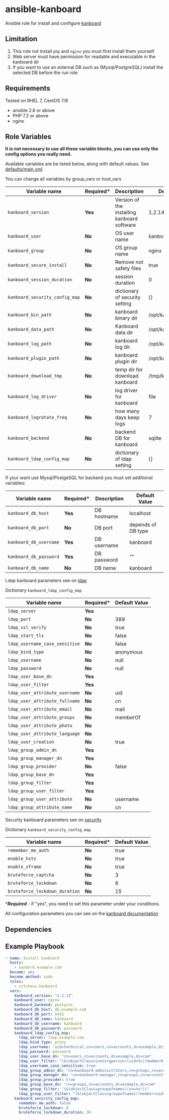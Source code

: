 # ansible-kanboard

Ansible role for install and configure [kanboard](https://kanboard.org)

Limitation
----------

1. This role not install `php` and `nginx` you must first install them yourself
2. Web server must have permission for readable and executable in the kanboard dir
3. If you want to use an external DB such as (Mysql/PostgreSQL) install the selected DB before the run role

Requirements
------------
Tested on RHEL 7, CentOS 7/8

* ansible 2.6 or above
* PHP 7.2 or above
* nginx

Role Variables
--------------
**It is not necessary to use all these variable blocks, you can use only the config options you really need.** 

Available variables are be listed below, along with default values. See [defaults/main.yml](defaults/main.yml).

You can change all variables by group_vars or host_vars

| Variable name | Required* | Description | Default Value |
| --- | --- | --- | --- |
| `kanboard_version` | **Yes** | Version of the installing kanboard software | 1.2.14 | 
| `kanboard_user` | **No** | OS user name | kanboard | 
| `kanboard_group` | **No** | OS group name | nginx | 
| `kanboard_secure_install` | **No** | Remove not safety files | true |
| `kanboard_session_duration` | **No** | session duration | 0 |
| `kanboard_security_config_map` | **No** | dictionary of security setting | {} |
| `kanboard_bin_path` | **No** | kanboard binary dir | /opt/kanboard | 
| `kanboard_data_path` | **No** | Kanboard data dir | /opt/kanboard/data | 
| `kanboard_log_path` | **No** | kanboard log dir | /opt/kanboard/logs | 
| `kanboard_plugin_path` | **No**   | kanboard plugin dir | /opt/kanboard/plugins | 
| `kanboard_download_tmp` | **No** | temp dir for download kanboard | /tmp/kanboard | 
| `kanboard_log_driver` | **No** | log driver for kanboard | file |
| `kanboard_logrotate_freq` | **No** | how many days keep logs | 7 |
| `kanboard_backend` | **No** | backend DB for kanboard | sqlite |
| `kanboard_ldap_config_map` | **No** | dictionary of ldap setting | {} |

If your want use Mysql/PostgeSQL for backend you must set additional variables:

| Variable name | Required* | Description | Default Value |
| --- | --- | --- | --- |
| `kanboard_db_host` | **Yes** | DB hostname  | localhost | 
| `kanboard_db_port` | **No** | DB port | depends of DB type| 
| `kanboard_db_username` | **Yes** | DB username | kanboard | 
| `kanboard_db_password` | **Yes** | DB password | ""  | 
| `kanboard_db_name` | **No** | DB name | kanboard | 

Ldap kanboard parameters see on [ldap](https://docs.kanboard.org/en/latest/admin_guide/ldap_authentication.html)

Dictionary `kanboard_ldap_config_map`

| Variable name | Required* | Default Value |
| --- | --- | --- |
| `ldap_server` | **Yes** |  | 
| `ldap_port` | **No** | 389 | 
| `ldap_ssl_verify` | **No** | true | 
| `ldap_start_tls` | **No** |  false  | 
| `ldap_username_case_sensitive` | **No** | false |
| `ldap_bind_type` | **No** | anonymous |
| `ldap_username` | **No** | null |
| `ldap_password` | **No** | null |
| `ldap_user_base_dn` | **Yes** |  |
| `ldap_user_filter` | **Yes** |  | 
| `ldap_user_attribute_username` | **No** | uid |
| `ldap_user_attribute_fullname` | **No** | cn |
| `ldap_user_attribute_email` | **No** | mail |
| `ldap_user_attribute_groups` | **No** | memberOf |
| `ldap_user_attribute_photo` | **No** |  |
| `ldap_user_attribute_language` | **No** |  |
| `ldap_user_creation` | **No** | true |
| `ldap_group_admin_dn` | **Yes**  |   |
| `ldap_group_manager_dn` | **Yes** |  |
| `ldap_group_provider` | **No** | false |
| `ldap_group_base_dn` | **Yes** |  |
| `ldap_group_filter` | **Yes** |  |
| `ldap_group_user_filter` | **Yes** |  |
| `ldap_group_user_attribute` | **No** | username |
| `ldap_group_attribute_name` | **No** | cn |

Security kanboard parameters see on [security](https://docs.kanboard.org/en/latest/admin_guide/security.html)

Dictionary `kanboard_security_config_map`

| Variable name | Required* | Default Value |
| --- | --- | --- |
| `remember_me_auth` | **No** | true |
| `enable_hsts` | **No** | true |
| `enable_xframe` | **No** | true |
| `bruteforce_captcha` | **No** | 3 | 
| `bruteforce_lockdown` | **No** | 6 | 
| `bruteforce_lockdown_duration` | **No** | 15 | 

****Required*** - if "yes", you need to set this parameter under your conditions.

All configuration parameters you can see on the [kanboard documentation](https://docs.kanboard.org/en/latest/admin_guide/config_file.html)

Dependencies
------------
 
Example Playbook
------------

```yml
- name: Install kanboard
  hosts: 
    - kanbord.example.com
  become: yes
  become_method: sudo
  roles:
    - vitcheus.kanboard
  vars:
    kanboard_version: "1.2.13"
    kanboard_user: nginx
    kanboard_backend: postgres
    kanboard_db_host: db.example.com
    kanboard_db_port: 5432
    kanboard_db_name: kanboard
    kanboard_db_username: kanboard
    kanboard_db_password: password
    kanboard_ldap_config_map:
      ldap_server: ldap.example.com
      ldap_bind_type: proxy
      ldap_username: "uid=technical,cn=users,cn=accounts,dc=example,dc=com"
      ldap_password: password
      ldap_user_base_dn: "cn=users,cn=accounts,dc=example,dc=com"
      ldap_user_filter: "(&(objectClass=inetorgperson)(uid=%s)(memberOf=CN=kanboard-users,cn=groups,cn=accounts,dc=example,dc=com))"
      ldap_username_case_sensitive: true
      ldap_group_admin_dn: "cn=kanboard-administrators,cn=groups,cn=accounts,dc=example,dc=com"
      ldap_group_manager_dn: "cn=kanboard-manager,cn=groups,cn=accounts,dc=example,dc=com"
      ldap_group_provider: true
      ldap_group_base_dn: "cn=groups,cn=accounts,dc=example,dc=com"
      ldap_group_filter: "(&(objectClass=groupofnames)(cn=%s*))"
      ldap_group_user_filter: "(&(objectClass=groupofnames)(member=uid=%s,cn=users,cn=accounts,dc=example,dc=com))"
    kanboard_security_config_map:
      remember_me_auth: false
      bruteforce_lockdown: 8
      bruteforce_lockdown_duration: 30
```

